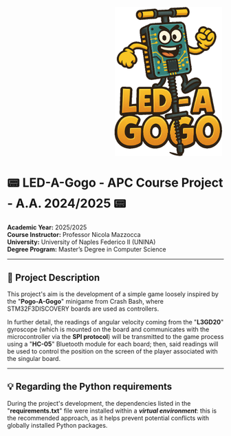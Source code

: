<div style="margin-left: 250px;
            margin-bottom: 15px;">
<img src="game_logic/assets/game_logo.png" alt="Logo for the <LED-A-Gogo> project" width="250" />
</div>

# 📟 LED-A-Gogo - APC Course Project - A.A. 2024/2025 📟
**Academic Year:** 2025/2025  
**Course Instructor:** Professor Nicola Mazzocca  
**University:** University of Naples Federico II (UNINA)  
**Degree Program:** Master’s Degree in Computer Science  

---

## 📝 Project Description
This project's aim is the development of a simple game loosely inspired by the "**Pogo-A-Gogo**" minigame from Crash Bash, where STM32F3DISCOVERY boards are used as controllers.

In further detail, the readings of angular velocity coming from the "**L3GD20**" gyroscope (which is mounted on the board and communicates with the microcontroller via the **SPI protocol**) will be transmitted to the game process using a "**HC-05**" Bluetooth module for each board; then, said readings will be used to control the position on the screen of the player associated with the singular board.

---

## 💡 Regarding the Python requirements
During the project's development, the dependencies listed in the "**requirements.txt**" file were installed within a **_virtual environment_**: this is the recommended approach, as it helps prevent potential conflicts with globally installed Python packages.